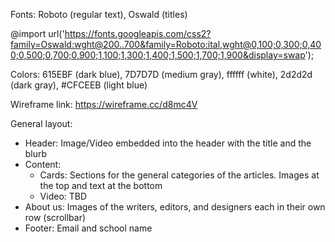 Fonts: Roboto (regular text), Oswald (titles)

@import url('https://fonts.googleapis.com/css2?family=Oswald:wght@200..700&family=Roboto:ital,wght@0,100;0,300;0,400;0,500;0,700;0,900;1,100;1,300;1,400;1,500;1,700;1,900&display=swap');

Colors: 615EBF (dark blue), 7D7D7D (medium gray), ffffff (white), 2d2d2d (dark gray), #CFCEEB (light blue)

Wireframe link: https://wireframe.cc/d8mc4V

General layout:

* Header: Image/Video embedded into the header with the title and the blurb
* Content:
    * Cards: Sections for the general categories of the articles. Images at the top and text at the bottom
    * Video: TBD
* About us: Images of the writers, editors, and designers each in their own row (scrollbar)
* Footer: Email and school name